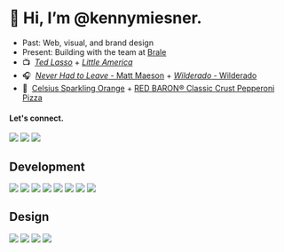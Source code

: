# 👋 Hi, I’m @kennymiesner.

- Past: Web, visual, and brand design
- Present: Building with the team at [ Brale ](https://github.com/brale-xyz)
- 📺 &nbsp;[_Ted Lasso_](https://tv.apple.com/us/show/ted-lasso/umc.cmc.vtoh0mn0xn7t3c643xqonfzy) + [_Little America_](https://tv.apple.com/us/show/little-america/umc.cmc.2ice8mlcn1zrtxf81e5ktwg8p)
- 🎧 &nbsp;[_Never Had to Leave_ - Matt Maeson](https://open.spotify.com/album/2JBomcPj6tIDhtLBfP4MV7) + [_Wilderado_ - Wilderado](https://open.spotify.com/album/4jPnb0rdxEawWMlO8RfzJP?si=Y2alhXfwQmyCo7npU7abVA)
- 🖤 &nbsp;[Celsius Sparkling Orange](https://www.celsius.com/products/celsius/sparkling-orange/) + [RED BARON® Classic Crust Pepperoni Pizza](https://www.redbaron.com/products/multi-classic/multi-classic-pepperoni.htm)

#### Let's connect.
<a href="https://www.linkedin.com/in/kennymiesner/" target="_blank"><img src = "https://img.shields.io/badge/-LinkedIn-333333?style=flat&logo=linkedin&logoColor=3766c2"></a>
<a href="https://dribbble.com/kennymiesner" target="_blank"><img src="https://img.shields.io/badge/-Dribbble-333333?style=flat&logo=dribbble"></a>
<a href="mailto:kennymiesner@gmail.com" target="_blank"><img src="https://img.shields.io/badge/-Gmail-333333?style=flat&logo=gmail"></a>

## Development

[comment]: <> (<img src="https://img.shields.io/badge/-Python-333333?style=flat&logo=python"><img src="https://img.shields.io/badge/-Less-333333?style=flat&logo=less"><img src="https://img.shields.io/badge/-Sass-333333?style=flat&logo=sass"><img src="https://img.shields.io/badge/-Redux-333333?style=flat&logo=redux&logoColor=764abc"><img src="https://img.shields.io/badge/-Express.js-333333?style=flat&logo=express"><img src="http://img.shields.io/badge/-Git-333333?style=flat&logo=git"><img src="http://img.shields.io/badge/-Heroku-333333?style=flat&logo=heroku&logoColor=400099"><img src="http://img.shields.io/badge/-Vercel-333333?style=flat&logo=vercel"><img src="http://img.shields.io/badge/-Netlify-333333?style=flat&logo=netlify">)

<img src="https://img.shields.io/badge/-HTML-333333?style=flat&logo=HTML5"> <img src = "https://img.shields.io/badge/-CSS-333333?style=flat&logo=CSS3&logoColor=1572B6">
<img src="https://img.shields.io/badge/-JavaScript-333333?style=flat&logo=javascript">
<img src="https://img.shields.io/badge/-Tailwind%20CSS-333333?style=flat&logo=tailwindcss">
<img src="https://img.shields.io/badge/-React-333333?style=flat&logo=react">
<img src="https://img.shields.io/badge/-Node.js-333333?style=flat&logo=Node.js">
<img src="http://img.shields.io/badge/-Github-333333?style=flat&logo=github">
<img src="http://img.shields.io/badge/-VS%20Code-333333?style=flat&logo=visual%20studio%20code&logoColor=007acc">

## Design

[comment]: <> (<img src="https://img.shields.io/badge/-Webflow-333333?style=flat&logo=webflow&logoColor=4253ff"><img src="https://img.shields.io/badge/-Sketch-333333?style=flat&logo=sketch"><img src="https://img.shields.io/badge/-InVision-333333?style=flat&logo=invision"><img src="https://img.shields.io/badge/-Hotjar-333333?style=flat&logo=hotjar"><img src="https://img.shields.io/badge/-XD-333333?style=flat&logo=adobe-xd">)

<img src = "https://img.shields.io/badge/-Figma-333333?style=flat&logo=figma"> <img src="https://img.shields.io/badge/-Illustrator-333333?style=flat&logo=adobe-illustrator"> <img src="https://img.shields.io/badge/-Photoshop-333333?style=flat&logo=adobe-photoshop"> <img src="https://img.shields.io/badge/-Linear-333333?style=flat&logo=linear">
